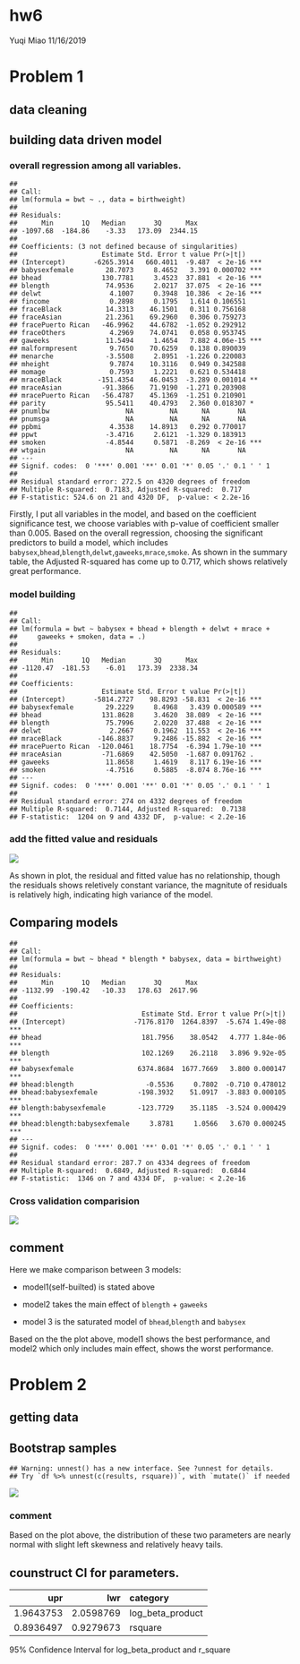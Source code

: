 hw6
================
Yuqi Miao
11/16/2019

# Problem 1

## data cleaning

## building data driven model

### overall regression among all variables.

    ## 
    ## Call:
    ## lm(formula = bwt ~ ., data = birthweight)
    ## 
    ## Residuals:
    ##      Min       1Q   Median       3Q      Max 
    ## -1097.68  -184.86    -3.33   173.09  2344.15 
    ## 
    ## Coefficients: (3 not defined because of singularities)
    ##                     Estimate Std. Error t value Pr(>|t|)    
    ## (Intercept)       -6265.3914   660.4011  -9.487  < 2e-16 ***
    ## babysexfemale        28.7073     8.4652   3.391 0.000702 ***
    ## bhead               130.7781     3.4523  37.881  < 2e-16 ***
    ## blength              74.9536     2.0217  37.075  < 2e-16 ***
    ## delwt                 4.1007     0.3948  10.386  < 2e-16 ***
    ## fincome               0.2898     0.1795   1.614 0.106551    
    ## fraceBlack           14.3313    46.1501   0.311 0.756168    
    ## fraceAsian           21.2361    69.2960   0.306 0.759273    
    ## fracePuerto Rican   -46.9962    44.6782  -1.052 0.292912    
    ## fraceOthers           4.2969    74.0741   0.058 0.953745    
    ## gaweeks              11.5494     1.4654   7.882 4.06e-15 ***
    ## malformpresent        9.7650    70.6259   0.138 0.890039    
    ## menarche             -3.5508     2.8951  -1.226 0.220083    
    ## mheight               9.7874    10.3116   0.949 0.342588    
    ## momage                0.7593     1.2221   0.621 0.534418    
    ## mraceBlack         -151.4354    46.0453  -3.289 0.001014 ** 
    ## mraceAsian          -91.3866    71.9190  -1.271 0.203908    
    ## mracePuerto Rican   -56.4787    45.1369  -1.251 0.210901    
    ## parity               95.5411    40.4793   2.360 0.018307 *  
    ## pnumlbw                   NA         NA      NA       NA    
    ## pnumsga                   NA         NA      NA       NA    
    ## ppbmi                 4.3538    14.8913   0.292 0.770017    
    ## ppwt                 -3.4716     2.6121  -1.329 0.183913    
    ## smoken               -4.8544     0.5871  -8.269  < 2e-16 ***
    ## wtgain                    NA         NA      NA       NA    
    ## ---
    ## Signif. codes:  0 '***' 0.001 '**' 0.01 '*' 0.05 '.' 0.1 ' ' 1
    ## 
    ## Residual standard error: 272.5 on 4320 degrees of freedom
    ## Multiple R-squared:  0.7183, Adjusted R-squared:  0.717 
    ## F-statistic: 524.6 on 21 and 4320 DF,  p-value: < 2.2e-16

Firstly, I put all variables in the model, and based on the coefficient
significance test, we choose variables with p-value of coefficient
smaller than 0.005. Based on the overall regression, choosing the
significant predictors to build a model, which includes
`babysex`,`bhead`,`blength`,`delwt`,`gaweeks`,`mrace`,`smoke`. As shown
in the summary table, the Adjusted R-squared has come up to 0.717, which
shows relatively great performance.

### model building

    ## 
    ## Call:
    ## lm(formula = bwt ~ babysex + bhead + blength + delwt + mrace + 
    ##     gaweeks + smoken, data = .)
    ## 
    ## Residuals:
    ##      Min       1Q   Median       3Q      Max 
    ## -1120.47  -181.53    -6.01   173.39  2338.34 
    ## 
    ## Coefficients:
    ##                     Estimate Std. Error t value Pr(>|t|)    
    ## (Intercept)       -5814.2727    98.8293 -58.831  < 2e-16 ***
    ## babysexfemale        29.2229     8.4968   3.439 0.000589 ***
    ## bhead               131.8628     3.4620  38.089  < 2e-16 ***
    ## blength              75.7996     2.0220  37.488  < 2e-16 ***
    ## delwt                 2.2667     0.1962  11.553  < 2e-16 ***
    ## mraceBlack         -146.8837     9.2486 -15.882  < 2e-16 ***
    ## mracePuerto Rican  -120.0461    18.7754  -6.394 1.79e-10 ***
    ## mraceAsian          -71.6869    42.5050  -1.687 0.091762 .  
    ## gaweeks              11.8658     1.4619   8.117 6.19e-16 ***
    ## smoken               -4.7516     0.5885  -8.074 8.76e-16 ***
    ## ---
    ## Signif. codes:  0 '***' 0.001 '**' 0.01 '*' 0.05 '.' 0.1 ' ' 1
    ## 
    ## Residual standard error: 274 on 4332 degrees of freedom
    ## Multiple R-squared:  0.7144, Adjusted R-squared:  0.7138 
    ## F-statistic:  1204 on 9 and 4332 DF,  p-value: < 2.2e-16

### add the fitted value and residuals

![](P8105_hw6_ym2771_files/figure-gfm/unnamed-chunk-6-1.png)<!-- -->

As shown in plot, the residual and fitted value has no relationship,
though the residuals shows reletively constant variance, the magnitute
of residuals is relatively high, indicating high variance of the model.

## Comparing models

    ## 
    ## Call:
    ## lm(formula = bwt ~ bhead * blength * babysex, data = birthweight)
    ## 
    ## Residuals:
    ##      Min       1Q   Median       3Q      Max 
    ## -1132.99  -190.42   -10.33   178.63  2617.96 
    ## 
    ## Coefficients:
    ##                               Estimate Std. Error t value Pr(>|t|)    
    ## (Intercept)                 -7176.8170  1264.8397  -5.674 1.49e-08 ***
    ## bhead                         181.7956    38.0542   4.777 1.84e-06 ***
    ## blength                       102.1269    26.2118   3.896 9.92e-05 ***
    ## babysexfemale                6374.8684  1677.7669   3.800 0.000147 ***
    ## bhead:blength                  -0.5536     0.7802  -0.710 0.478012    
    ## bhead:babysexfemale          -198.3932    51.0917  -3.883 0.000105 ***
    ## blength:babysexfemale        -123.7729    35.1185  -3.524 0.000429 ***
    ## bhead:blength:babysexfemale     3.8781     1.0566   3.670 0.000245 ***
    ## ---
    ## Signif. codes:  0 '***' 0.001 '**' 0.01 '*' 0.05 '.' 0.1 ' ' 1
    ## 
    ## Residual standard error: 287.7 on 4334 degrees of freedom
    ## Multiple R-squared:  0.6849, Adjusted R-squared:  0.6844 
    ## F-statistic:  1346 on 7 and 4334 DF,  p-value: < 2.2e-16

### Cross validation comparision

![](P8105_hw6_ym2771_files/figure-gfm/unnamed-chunk-8-1.png)<!-- -->

## comment

Here we make comparison between 3 models:

  - model1(self-builted) is stated above

  - model2 takes the main effect of `blength` + `gaweeks`

  - model 3 is the saturated model of `bhead`,`blength` and `babysex`

Based on the the plot above, model1 shows the best performance, and
model2 which only includes main effect, shows the worst performance.

# Problem 2

## getting data

## Bootstrap samples

    ## Warning: unnest() has a new interface. See ?unnest for details.
    ## Try `df %>% unnest(c(results, rsquare))`, with `mutate()` if needed

![](P8105_hw6_ym2771_files/figure-gfm/unnamed-chunk-10-1.png)<!-- -->

### comment

Based on the plot above, the distribution of these two parameters are
nearly normal with slight left skewness and relatively heavy tails.

## counstruct CI for parameters.

|       upr |       lwr | category           |
| --------: | --------: | :----------------- |
| 1.9643753 | 2.0598769 | log\_beta\_product |
| 0.8936497 | 0.9279673 | rsquare            |

95% Confidence Interval for log\_beta\_product and r\_square
